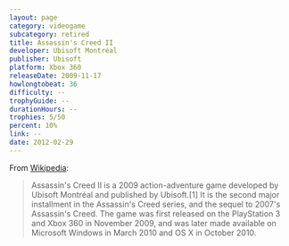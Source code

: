 ```yaml
---
layout: page
category: videogame
subcategory: retired
title: Assassin's Creed II
developer: Ubisoft Montréal
publisher: Ubisoft
platform: Xbox 360
releaseDate: 2009-11-17
howlongtobeat: 36
difficulty: --
trophyGuide: --
durationHours: --
trophies: 5/50
percent: 10%
link: --
date: 2012-02-29
---
```


From [Wikipedia](https://en.wikipedia.org/wiki/Assassin%27s_Creed_II):

> Assassin's Creed II is a 2009 action-adventure game developed by Ubisoft Montréal and published by Ubisoft.[1] It is the second major installment in the Assassin's Creed series, and the sequel to 2007's Assassin's Creed. The game was first released on the PlayStation 3 and Xbox 360 in November 2009, and was later made available on Microsoft Windows in March 2010 and OS X in October 2010.
